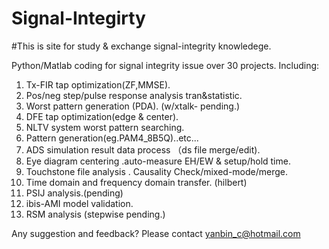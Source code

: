 # Signal-Integirty

#This is site for study & exchange signal-integrity knowledege.


Python/Matlab coding for signal integrity issue over 30 projects.
Including:

1.  Tx-FIR tap optimization(ZF,MMSE).
2.  Pos/neg step/pulse response analysis tran&statistic.
3.  Worst pattern generation (PDA). (w/xtalk- pending.)
4.  DFE tap optimization(edge & center).
5.  NLTV system worst pattern searching.
6.  Pattern generation(eg.PAM4_8B5Q)..etc...
7.  ADS simulation result data process （ds file merge/edit).
8.  Eye diagram centering .auto-measure EH/EW & setup/hold time.
9.  Touchstone file analysis . Causality Check/mixed-mode/merge.
10. Time domain and frequency domain transfer. (hilbert)
11. PSIJ analysis.(pending)
12. ibis-AMI model validation.
13. RSM analysis (stepwise pending.)


Any suggestion and feedback? 
Please contact yanbin_c@hotmail.com
